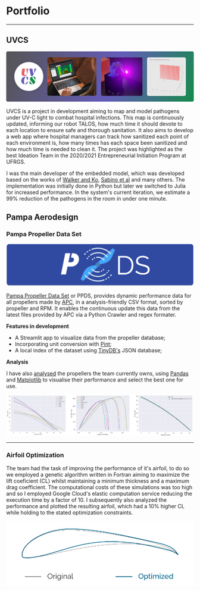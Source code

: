 # Portfolio

---

## UVCS

<img src="images/uvcs_intro.png?raw=true" width="1250"/>

UVCS is a project in development aiming to map and model pathogens under UV-C light to combat hospital infections. This map is continuously updated, informing our robot TALOS, how much time it should devote to each location to ensure safe and thorough sanitation. It also aims to develop a web app where hospital managers can track how sanitized each point of each environment is, how many times has each space been sanitized and how much time is needed to clean it. The project was highlighted as the best Ideation Team in the 2020/2021 Entrepreneurial Initiation Program at UFRGS.

I was the main developer of the embedded model, which was developed based on the works of [Walker and Ko](https://pubs.acs.org/doi/10.1021/es070056u), [Sabino et al](https://www.sciencedirect.com/science/article/abs/pii/S1572100020303495?via%3Dihub) and many others. The implementation was initially done in Python but later we switched to Julia for increased performance. In the system's current iteration, we estimate a 99% reduction of the pathogens in the room in under one minute.

## Pampa Aerodesign 

### Pampa Propeller Data Set

<img src="images/ppds_logo.png?raw=true"/>

[Pampa Propeller Data Set](https://github.com/Pampa-Aerodesign/PampaPropellerDS) or PPDS, provides dynamic performance data for all propellers made by [APC](https://www.apcprop.com/), in a analysis-friendly CSV format, sorted by propeller and RPM. It enables the continuous update this data from the latest files provided by APC via a Python Crawler and regex formater. 

**Features in development**
- A Streamlit app to visualize data from the propeller database;
- Incorporating unit conversion with [Pint](https://pint.readthedocs.io/en/stable/);
- A local index of the dataset using [TinyDB's](https://tinydb.readthedocs.io/en/latest/) JSON database;

**Analysis**

I have also [analysed](pdf/propeller_analysis.html) the propellers the team currently owns, using [Pandas](https://pandas.pydata.org/) and [Matplotlib](https://matplotlib.org/) to visualise their performance and select the best one for use. 

<img src="images/ppds_plots.png?raw=true"/>

---

### Airfoil Optimization
The team had the task of improving the performance of it's airfoil, to do so we employed a genetic algorithm written in Fortran aiming to maximize
the lift coeficient (CL) whilst maintaining a minimum thickness and a maximum drag coefficient. The computational costs of these simulations was too high and so 
I employed Google Cloud's elastic computation service reducing the execution time by a factor of 10. I subsequently also analyzed the performance and plotted the resulting airfoil, which had a 10% higher CL while holding to the stated optimization constraints.

<img src="images/Airfoil.png?raw=true"/>

